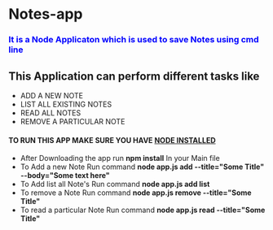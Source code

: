 # Notes-app
<h3 style="color:blue">It is a Node Applicaton which is used to save Notes using cmd line</h3>
<h2>This Application can perform different tasks like</h2>
<ul>
  <li>ADD A NEW NOTE</LI>
  <LI>LIST ALL EXISTING NOTES</LI>
  <LI>READ ALL NOTES</LI>
  <LI>REMOVE A PARTICULAR NOTE</LI>
</ul>

<h4>TO RUN THIS APP MAKE SURE YOU HAVE <U>NODE INSTALLED</U></h4>
<ul>
<li>After Downloading the app run <strong>npm install</strong> In your Main file </li>
<li>To Add a new Note Run command <strong> node app.js add --title="Some Title" --body="Some text here" </strong></li>
<li>To Add list all Note's Run command <strong> node app.js add list </strong></li>
<li>To remove a Note Run command <strong> node app.js remove --title="Some Title" </strong> </li>
<li>To read a particular Note Run command <strong> node app.js read --title="Some Title" </strong></li>

